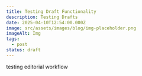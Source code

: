 ```yaml
---
title: Testing Draft Functionality
description: Testing Drafts
date: 2025-04-10T12:54:00.000Z
image: src/assets/images/blog/img-placeholder.png
imageAlt: Img
tags:
  - post
status: draft
---
```

testing editorial workflow
